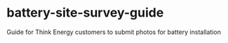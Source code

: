 # battery-site-survey-guide
Guide for Think Energy customers to submit photos for battery installation

